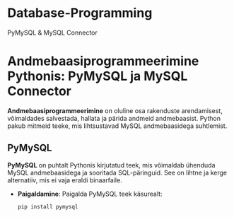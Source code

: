 # Database-Programming
PyMySQL &amp; MySQL Connector

# Andmebaasiprogrammeerimine Pythonis: PyMySQL ja MySQL Connector

**Andmebaasiprogrammeerimine** on oluline osa rakenduste arendamisest, võimaldades salvestada, hallata ja pärida andmeid andmebaasist. Python pakub mitmeid teeke, mis lihtsustavad MySQL andmebaasidega suhtlemist.

## PyMySQL

**PyMySQL** on puhtalt Pythonis kirjutatud teek, mis võimaldab ühenduda MySQL andmebaasidega ja sooritada SQL-päringuid. See on lihtne ja kerge alternatiiv, mis ei vaja eraldi binaarfaile.

- **Paigaldamine**: Paigalda PyMySQL teek käsurealt:  
  ```bash
  pip install pymysql
